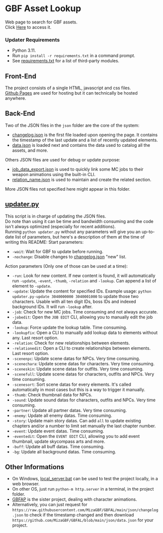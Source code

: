 # GBF Asset Lookup  
Web page to search for GBF assets.  
Click [Here](https://mizagbf.github.io/GBFAL) to access it.  
  
### Updater Requirements  
* Python 3.11.
* Run `pip install -r requirements.txt` in a command prompt.
* See [requirements.txt](https://github.com/MizaGBF/GBFAP/blob/master/requirements.txt) for a list of third-party modules.  
  
## Front-End  
The project consists of a single HTML, javascript and css files.  
[Github Pages](https://pages.github.com/) are used for hosting but it can technically be hosted anywhere.  
  
## Back-End  
Two of the JSON files in the `json` folder are the core of the system:  
- [changelog.json](https://github.com/MizaGBF/GBFAL/blob/main/json/changelog.json) is the first file loaded upon opening the page. It contains the timestamp of the last update and a list of recently updated elements.  
- [data.json](https://github.com/MizaGBF/GBFAL/blob/main/json/data.json) is loaded next and contains the data used to catalog all the assets, and more.  
  
Others JSON files are used for debug or update purpose:  
- [job_data_export.json](https://github.com/MizaGBF/GBFAL/blob/main/json/job_data_export.json) is used to quickly link some MC jobs to their weapon animations using the built-in CLI.  
- [relation_name.json](https://github.com/MizaGBF/GBFAL/blob/main/json/relation_name.json) is used to maintain and create the related section.  
  
More JSON files not specified here might appear in this folder.  
  
## [updater.py](https://github.com/MizaGBF/GBFAL/blob/main/updater.py)  
This script is in charge of updating the JSON files.  
Do note than using it can be time and bandwidth consuming and the code isn't always optimized (especially for recent additions).  
Running `python updater.py` without any parameters will give you an up-to-date list of parameters, but here's a description of them at the time of writing this README:
Start parameters:
- `-wait`: Wait for GBF to update before running.  
- `-nochange`: Disable changes to [changelog.json](https://github.com/MizaGBF/GBFAL/blob/main/json/changelog.json) "new" list.  
  
Action parameters (Only one of those can be used at a time):
- `-run`: Look for new content. If new content is found, it will automatically run `-update`, `-event`, `-thumb`, `-relation` and `-lookup`. Can append a list of element to `-update`.  
- `-update`: Update the content for specified IDs. Example usage: `python updater.py-update 3040000000 3040001000` to update those two characters. Usable with all ten digit IDs, boss IDs and indexed background IDs. It will run `-lookup` after.  
- `-job`: Check for new MC jobs. Time consuming and not always accurate.  
- `-jobedit`: Open the `JOB EDIT` CLI, allowing you to manually edit the job data.  
- `-lookup`: Force update the lookup table. Time consuming.  
- `-lookupfix`: Open a CLI to manually add lookup data to elements without any. Last resort option.  
- `-relation`: Check for new relationships between elements.  
- `-relationedit`: Open a CLI to create relationships between elements. Last resort option.  
- `-scenenpc`: Update scene datas for NPCs. Very time consuming.  
- `-scenechara`: Update scene datas for characters. Very time consuming.  
- `-sceneskin`: Update scene datas for outfits. Very time consuming.  
- `-scenefull`: Update scene datas for characters, outfits and NPCs. Very time consuming.  
- `-scenesort`: Sort scene datas for every elements. It's called automatically in most cases but this is a way to trigger it manually.  
- `-thumb`: Check thumbnail data for NPCs.  
- `-sound`: Update sound datas for characters, outfits and NPCs. Very time consuming.  
- `-partner`: Update all partner datas. Very time consuming.  
- `-enemy`: Update all enemy datas. Time consuming.  
- `-story`: Update main story datas. Can add `all` to update existing chapters and/or a number to limit set manually the last chapter number.  
- `-event`: Update event datas. Time consuming.  
- `-eventedit`: Open the `EVENT EDIT` CLI, allowing you to add event thumbnail, update skycompass arts and more.  
- `-buff`: Update all buff datas. Time consuming.  
- `-bg`: Update all background datas. Time consuming.  
  
## Other Informations  
- On Windows, [local_server.bat](https://github.com/MizaGBF/GBFAL/blob/main/local_server.bat) can be used to test the project locally, in a web browser.  
- On other OS, just run `python-m http.server` in a terminal, in the project folder.  
- [GBFAP](https://github.com/MizaGBF/GBFAP) is the sister project, dealing with character animations.  
- Alternatively, you can just request for `https://raw.githubusercontent.com/MizaGBF/GBFAL/main/json/changelog.json` to check if the timestamp changed and then download `https://github.com/MizaGBF/GBFAL/blob/main/json/data.json` for your project.  